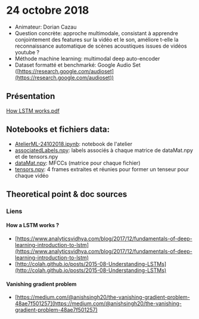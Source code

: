 # 24 octobre 2018
- Animateur: Dorian Cazau
- Question concrète: approche multimodale, consistant à apprendre conjointement des features sur la vidéo et le son, améliore t-elle la reconnaissance automatique de scènes acoustiques issues de vidéos youtube ?
- Méthode machine learning: multimodal deep auto-encoder
- Dataset formatté et benchmarké: Google Audio Set ([https://research.google.com/audioset](https://research.google.com/audioset))

## Présentation
[How LSTM works.pdf](https://github.com/amlb/amlb.github.io/blob/master/Sessions2018-2019/2018-10-24_LSTM-CNN_GoogleAudioSet/How%20LSTM%20works.pdf)

## Notebooks et fichiers data:
- [AtelierML-24102018.ipynb](https://github.com/amlb/amlb.github.io/blob/master/Sessions2018-2019/2018-10-24_LSTM-CNN_GoogleAudioSet/AtelierML-24102018.ipynb): notebook de l'atelier
- [associatedLabels.npy](https://github.com/amlb/amlb.github.io/blob/master/Sessions2018-2019/2018-10-24_LSTM-CNN_GoogleAudioSet/associatedLabels.npy): labels associés à chaque matrice de dataMat.npy et de tensors.npy
- [dataMat.npy](https://github.com/amlb/amlb.github.io/blob/master/Sessions2018-2019/2018-10-24_LSTM-CNN_GoogleAudioSet/dataMat.npy): MFCCs (matrice pour chaque fichier)
- [tensors.npy](https://github.com/amlb/amlb.github.io/blob/master/Sessions2018-2019/2018-10-24_LSTM-CNN_GoogleAudioSet/tensors.npy): 4 frames extraites et réunies pour former un tenseur pour chaque vidéo

## Theoretical point & doc sources

### Liens

#### How a LSTM works ?
- [https://www.analyticsvidhya.com/blog/2017/12/fundamentals-of-deep-learning-introduction-to-lstm](https://www.analyticsvidhya.com/blog/2017/12/fundamentals-of-deep-learning-introduction-to-lstm)
- [http://colah.github.io/posts/2015-08-Understanding-LSTMs](http://colah.github.io/posts/2015-08-Understanding-LSTMs)

#### Vanishing gradient problem
- [https://medium.com/@anishsingh20/the-vanishing-gradient-problem-48ae7f501257](https://medium.com/@anishsingh20/the-vanishing-gradient-problem-48ae7f501257)
